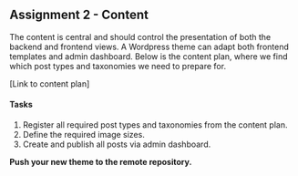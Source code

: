 ##  Assignment 2 - Content
The content is central and should control the presentation of both the backend and frontend views. A Wordpress theme can adapt both frontend templates and admin dashboard. Below is the content plan, where we find which post types and taxonomies we need to prepare for.

[Link to content plan]

#### Tasks
1. Register all required post types and taxonomies from the content plan.
1. Define the required image sizes.
2. Create and publish all posts via admin dashboard.

**Push your new theme to the remote repository.**
